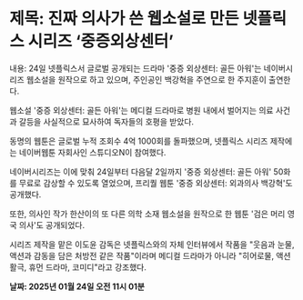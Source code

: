 # **제목: 진짜 의사가 쓴 웹소설로 만든 넷플릭스 시리즈 ‘중증외상센터’**

  내용: 24일 넷플릭스서 글로벌 공개되는 드라마 '중증 외상센터: 골든 아워'는 네이버시리즈 웹소설을 원작으로 하고 있으며, 주인공인 백강혁을 주연으로 한 주지훈이 출연한다.

웹소설 '중증 외상센터: 골든 아워'는 메디컬 드라마로 병원 내에서 벌어지는 의료 사건과 갈등을 사실적으로 묘사하여 독자들의 호평을 받았다.

동명의 웹툰은 글로벌 누적 조회수 4억 1000회를 돌파했으며, 넷플릭스 시리즈 제작에는 네이버웹툰 자회사인 스튜디오N이 참여했다.

네이버시리즈는 이에 맞춰 24일부터 다음달 2일까지 '중증 외상센터: 골든 아워' 50화를 무료로 감상할 수 있도록 열었으며, 프리퀄 웹툰 '중증 외상센터: 외과의사 백강혁'도 공개했다.

또한, 의사인 작가 한산이의 또 다른 의학 소재 웹소설을 원작으로 한 웹툰 '검은 머리 영국 의사'도 공개되었다.

시리즈 제작을 맡은 이도윤 감독은 넷플릭스와의 자체 인터뷰에서 작품을 "웃음과 눈물, 액션과 감동을 담은 처방전 같은 작품"이라며 메디컬 드라마가 아니라 "히어로물, 액션 활극, 휴먼 드라마, 코미디"라고 강조했다.

  **날짜: 2025년 01월 24일 오전 11시 01분**